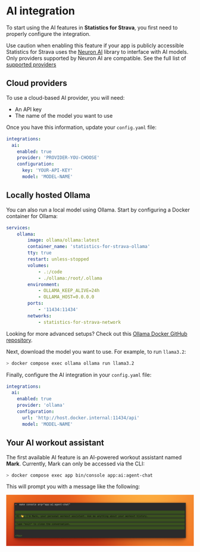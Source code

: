 # AI integration

To start using the AI features in **Statistics for Strava**, you first need to properly configure the integration.

<div class="alert warning">
Use caution when enabling this feature if your app is publicly accessible
</div>

<div class="alert important">
Statistics for Strava uses the <a href="https://docs.neuron-ai.dev">Neuron AI</a> library to interface with AI models.
Only providers supported by Neuron AI are compatible. See the full list of <a href="https://docs.neuron-ai.dev/components/ai-provider">supported providers</a>
</div>

## Cloud providers

To use a cloud-based AI provider, you will need:

* An API key
* The name of the model you want to use

Once you have this information, update your `config.yaml` file:

```yaml
integrations:
  ai:
    enabled: true
    provider: 'PROVIDER-YOU-CHOOSE'
    configuration:
      key: 'YOUR-API-KEY'
      model: 'MODEL-NAME'
```

## Locally hosted Ollama

You can also run a local model using Ollama. Start by configuring a Docker container for Ollama:

```yaml
services:
    ollama:
        image: ollama/ollama:latest
        container_name: 'statistics-for-strava-ollama'
        tty: true
        restart: unless-stopped
        volumes:
            - .:/code
            - ./ollama:/root/.ollama
        environment:
            - OLLAMA_KEEP_ALIVE=24h
            - OLLAMA_HOST=0.0.0.0
        ports:
            - '11434:11434'
        networks:
            - statistics-for-strava-network
```

<div class="alert info">
 Looking for more advanced setups? 
Check out this <a href="https://github.com/mythrantic/ollama-docker">Ollama Docker GitHub repository</a>.
</div>

Next, download the model you want to use. For example, to run `llama3.2`:

```bash
> docker compose exec ollama ollama run llama3.2
```

Finally, configure the AI integration in your `config.yaml` file:

```yaml
integrations:
  ai:
    enabled: true
    provider: 'ollama'
    configuration:
      url: 'http://host.docker.internal:11434/api'
      model: 'MODEL-NAME'
```

## Your AI workout assistant

The first available AI feature is an AI-powered workout assistant named **Mark**.
Currently, Mark can only be accessed via the CLI:

```bash
> docker compose exec app bin/console app:ai:agent-chat
```

This will prompt you with a message like the following:

![SMark example](../assets/images/mark-example.png) 